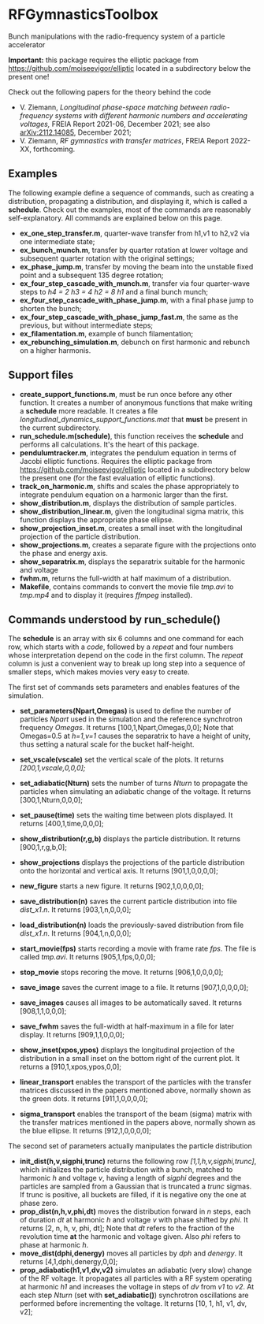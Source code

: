 # RFGymnasticsToolbox
Bunch manipulations with the radio-frequency system of a particle accelerator

**Important:** this package requires the elliptic package from https://github.com/moiseevigor/elliptic located in a subdirectory below the present one!

Check out the following papers for the theory behind the code
  - V. Ziemann, *Longitudinal phase-space matching between radio-frequency systems with different harmonic numbers and accelerating voltages,*
    FREIA Report 2021-06, December 2021; see also [arXiv:2112.14085](https://arxiv.org/abs/2112.14085), December 2021;
  - V. Ziemann, *RF gymnastics with transfer matrices*, FREIA Report 2022-XX, forthcoming.

## Examples
The following example define a sequence of commands, such as creating a distribution, propagating a distribution, and displaying it, 
which is called a **schedule**. Check out the examples, most of the commands are reasonably self-explanatory. All commands are 
explained below on this page.
  - **ex_one_step_transfer.m**, quarter-wave transfer from h1,v1 to h2,v2 via one intermediate state;
  - **ex_bunch_munch.m**, transfer by quarter rotation at lower voltage and subsequent quarter rotation with the original settings;  
  - **ex_phase_jump.m**, transfer by moving the beam into the unstable fixed point and a subsequent 135 degree rotation;
  - **ex_four_step_cascade_with_munch.m**, transfer via four quarter-wave steps to *h4 = 2 h3 = 4 h2 = 8 h1* and a final bunch munch;
  - **ex_four_step_cascade_with_phase_jump.m**, with a final phase jump to shorten the bunch;
  - **ex_four_step_cascade_with_phase_jump_fast.m**, the same as the previous, but without intermediate steps;
  - **ex_filamentation.m**, example of bunch filamentation;
  - **ex_rebunching_simulation.m**, debunch on first harmonic and rebunch on a higher harmonis.

## Support files
 
  - **create_support_functions.m**, must be run once before any other function. It creates a number of anonymous functions that make 
    writing a **schedule** more readable. It creates a file *longitudinal_dynamics_support_functions.mat* that **must** be present in the 
    current subdirectory. 
  - **run_schedule.m(schedule)**, this function receives the **schedule** and performs all calculations. It's the heart of this package.
  - **pendulumtracker.m**, integrates the pendulum equation in terms of Jacobi elliptic functions. Requires the elliptic package from 
    https://github.com/moiseevigor/elliptic located in a subdirectory below the present one (for the fast evaluation of elliptic functions).
  - **track_on_harmonic.m**, shifts and scales the phase appropriately to integrate pendulum equation on a harmonic larger than the first.
  - **show_distribution.m**, displays the distribution of sample particles.
  - **show_distribution_linear.m**, given the longitudinal sigma matrix, this function displays the appropriate phase ellipse.
  - **show_projection_inset.m**, creates a small inset with the longitudinal projection of the particle distribution.
  - **show_projections.m**, creates a separate figure with the projections onto the phase and energy axis.
  - **show_separatrix.m**, displays the separatrix suitable for the harmonic and voltage
  - **fwhm.m**, returns the full-width at half maximum of a distribution.
  - **Makefile**, contains commands to convert the movie file *tmp.avi* to *tmp.mp4* and to display it (requires *ffmpeg* installed). 

## Commands understood by run_schedule()
The **schedule** is an array with six 6 columns and one command for each row, which starts with a *code*, followed by a *repeat* and 
four numbers whose interpretation depend on the code in the first column. The *repeat* column is just a convenient way to break up
long step into a sequence of smaller steps, which makes movies very easy to create.

The first set of commands sets parameters and enables features of the simulation.
  - **set_parameters(Npart,Omegas)** is used to define the number of particles *Npart* used in the simulation and the reference synchrotron
    frequency *Omegas*. It returns [100,1,Npart,Omegas,0,0]; Note that Omegas=0.5 at *h=1,v=1* causes the separatrix to have a height of 
    unity, thus setting a natural scale for the bucket half-height.
  - **set_vscale(vscale)** set the vertical scale of the plots. It returns *[200,1,vscale,0,0,0];*
  
  - **set_adiabatic(Nturn)** sets the number of turns *Nturn* to propagate the particles when simulating an adiabatic
    change of the voltage. It returns [300,1,Nturn,0,0,0];
  - **set_pause(time)** sets the waiting time between plots displayed. It returns [400,1,time,0,0,0];
  - **show_distribution(r,g,b)** displays the particle distribution. It returns [900,1,r,g,b,0]; 
  - **show_projections**  displays the projections of the particle distribution onto the horizontal and vertical axis. It
    returns [901,1,0,0,0,0];
  - **new_figure** starts a new figure. It returns [902,1,0,0,0,0]; 
  - **save_distribution(n)** saves the current particle distribution into file *dist_x1.n*. It returns [903,1,n,0,0,0]; 
  - **load_distribution(n)** loads the previously-saved distribution from file *dist_x1.n*. It returns [904,1,n,0,0,0]; 
  - **start_movie(fps)** starts recording a movie with frame rate *fps*. The file is called *tmp.avi*. It returns [905,1,fps,0,0,0];
  - **stop_movie** stops recoring the move. It returns [906,1,0,0,0,0];
  - **save_image** saves the current image to a file. It returns [907,1,0,0,0,0];
  - **save_images** causes all images to be automatically saved. It returns [908,1,1,0,0,0];
  - **save_fwhm** saves the full-width at half-maximum in a file for later display. It returns [909,1,1,0,0,0];
  - **show_inset(xpos,ypos)** displays the longitudinal projection of the distribution in a small inset on the bottom right of
    the current plot. It returns a [910,1,xpos,ypos,0,0];
  - **linear_transport** enables the transport of the particles with the transfer matrices discussed in the papers mentioned
    above, normally shown as the green dots. It returns [911,1,0,0,0,0];
  - **sigma_transport** enables the transport of the beam (sigma) matrix with the transfer matrices mentioned in the papers above,
    normally shown as the blue ellipse. It returns [912,1,0,0,0,0];

The second set of parameters actually manipulates the particle distribution
  - **init_dist(h,v,sigphi,trunc)** returns the following row *[1,1,h,v,sigphi,trunc]*, which initializes the particle distribution with
    a bunch, matched to harmonic *h* and voltage *v*, having a length of *sigphi* degrees and the particles are sampled from a Gaussian
    that is truncated a *trunc* sigmas. If trunc is positive, all buckets are filled, if it is negative ony the one at phase zero.
  - **prop_dist(n,h,v,phi,dt)** moves the distribution forward in *n* steps, each of duration *dt* at harmonic *h* and voltage *v* with 
    phase shifted by *phi*. It returns [2, n, h, v, phi, dt]; Note that *dt* refers to the fraction of the revolution time **at** the 
    harmonic and voltage given. Also *phi* refers to phase at harmonic *h*.
  - **move_dist(dphi,denergy)** moves all particles by *dph* and *denergy*. It returns [4,1,dphi,denergy,0,0];
  - **prop_adiabatic(h1,v1,dv,v2)** simulates an adiabatic (very slow) change of the RF voltage. It propagates all particles with a 
    RF system operating at harmonic *h1* and increases the voltage in steps of *dv* from *v1* to *v2*. At each step *Nturn* 
    (set with **set_adiabatic()**) synchrotron oscillations are performed before incrementing the voltage. It returns [10, 1, h1, v1, dv, v2]; 
